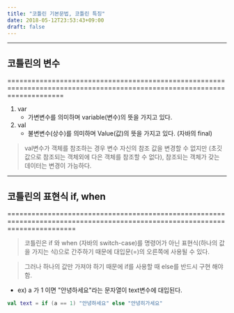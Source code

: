 ```yaml
---
title: "코틀린 기본문법, 코틀린 특징"
date: 2018-05-12T23:53:43+09:00
draft: false
---
```

--------------------------------------------------------------------------------------------------------------------------

## 코틀린의 변수 
==========================================================================================================================

1. var
    - 가변변수를 의미하며 variable(변수)의 뜻을 가지고 있다.
2. val
    - 불변변수(상수)를 의미하며 Value(값)의 뜻을 가지고 있다. (자바의 final)

> val변수가 객체를 참조하는 경우 변수 자신의 참조 값을 변경할 수 없지만 (초깃값으로 참조되는 객체외에 다은 객체를 참조할 수 없다), 참조되는 객체가 갖는 데이터는 변경이 가능하다.



-----------------------------------------------------------------------------------------------------------------------------
## 코틀린의 표현식 if, when
=============================================================================================================================

> 코틀린은 if 와 when (자바의 switch-case)를 명령어가 아닌 표현식(하나의 값을 가지는 식)으로 간주하기 때문에 대입문(=)의 오른쪽에 사용될 수 있다. 

> 그러나 하나의 값만 가져야 하기 때문에 if를 사용할 때 else를 반드시 구현 해야함.

* ex) a 가 1 이면 "안녕하세요"라는 문자열이 text변수에 대입된다.

```kotlin
val text = if (a == 1) "안녕하세요" else "안녕히가세요"
```